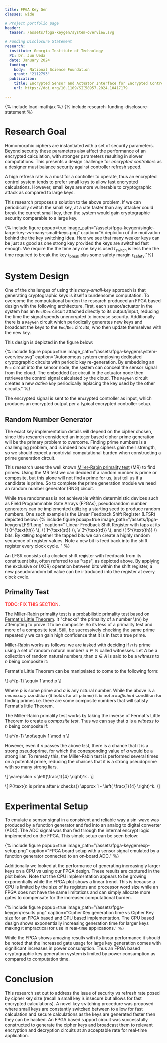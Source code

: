 ```yaml
---
title: FPGA Key Gen
classes: wide

# Project portfolio page
header:
  teaser: /assets/fpga-keygen/system-overview.svg

# Funding Disclosure Statement
research:
  institute: Georgia Institute of Technology
  PI: Dr. Jun Ueda
  date: January 2024
  funding:
    body:  National Science Foundation
    grant: "2112793"
  publication:
    title: Encrypted Sensor and Actuator Interface for Encrypted Control Signals via Embedded FPGA Key Generation
    url: https://doi.org/10.1109/SII58957.2024.10417179

---
```


{% include load-mathjax %}
{% include research-funding-disclosure-statement %}

# Research Goal
Homomorphic ciphers are instantiated with a set of security parameters.
Beyond security these parameters also affect the performance of an encrypted calculation, with stronger parameters resulting in slower computations.
This presents a design challenge for *encrypted controllers* as a designer must balance security against controller refresh speed.

A high refresh rate is a must for a controller to operate, thus an encrypted control system tends to prefer small keys to allow fast encrypted calculations.
However, small keys are more vulnerable to cryptographic attack as compared to large keys.

This research proposes a solution to the above problem.
If we can periodically switch the small key, at a rate faster than any attacker could break the current small key, then the system would gain cryptographic security comparable to a large key.

{% include figure 
popup=true 
image_path="/assets/fpga-keygen/single-large-key-vs-many-small-keys.png"
caption="A depiction of the motivation behind the the key switching idea. Here we see that many weaker keys can be just as good as one strong key provided the keys are switched fast enough. We require the the time any one key is used $t_\text{switch}$ is less then the time required to break the key $t_\text{break}$ plus some safety margin $\epsilon_\text{safety}$."%}

# System Design
One of the challenges of using this *many-small-key* approach is that generating cryptographic keys is itself a burdensome computation.
To overcome the computational burden the research produced an FPGA based design with the following architecture.
First, each sensor/actuator in the system has an `Enc`/`Dec` circuit attached directly to its output/input, reducing the time the signal spends unencrypted to increase security.
Additionally there is a `KeyGen` circuit which periodically generates new keys and broadcast the keys to the `Enc`/`Dec` circuits, who then update themselves with the new key.

This design is depicted in the figure below:

{% include figure 
    popup=true 
    image_path="/assets/fpga-keygen/system-overview.svg"
    caption="Autonomous system employing dedicated cryptographic circuits with periodic key re-generation. By embedding an `Enc` circuit into the sensor node, the system can conceal the sensor signal from the cloud. The embedded `Dec` circuit in the actuator node then retrieves the control signal calculated by the cloud. The `KeyGen` circuit creates a new *active key* periodically replacing the key used by the other circuits." %}

The encrypted signal is sent to the encrypted controller as input, which produces an encrypted output per a typical encrypted controller setup.


## Random Number Generator
The exact key implementation details will depend on the cipher chosen, since this research considered an integer based cipher prime generation will be the primary problem to overcome.
Finding prime numbers is a challenging problem, and is indeed how many ciphers gain their strength, so we should expect a nontrivial computational burden when constructing a prime generation circuit.

This research uses the well known [Miller-Rabin primality test](https://en.wikipedia.org/wiki/Miller%E2%80%93Rabin_primality_test) (MR) to find primes.
Using the MR test we can decided if a random number is prime or composite, but this alone will not find a prime for us, just tell us if a candidate is prime.
So to complete the prime generation module we need an random number generator (RNG) circuit.

While true randomness is not achievable within deterministic devices such as Field Programmable Gate Arrays (FPGAs), pseudorandom number generators can be implemented utilizing a starting seed to produce random numbers. 
One such example is the Linear Feedback Shift Register (LFSR) depicted below:
{% include figure 
popup=true 
image_path="/assets/fpga-keygen/LFSR.png"
caption="
Linear Feedback Shift Register with taps at its 
\\( 0^{\text{th}} \\), \\( 1^{\text{st}} \\), \\( 3^{\text{rd}} \\), and \\( 5^{\text{th}} \\) bits. By `XOR`ing together the tapped bits we can create a highly random sequence of register values. Note a new bit is feed back into the shift register every clock cycle.
" 
%}

An LFSR consists of a clocked shift register with feedback from its constituent bits, often referred to as "taps", as depicted above.
By applying the exclusive or (XOR) operation between bits within the shift register, a new pseudorandom bit value can be introduced into the register at every clock cycle.

## Primality Test

<span style="color:red">TODO: FIX THIS SECTION</span>.

The Miller-Rabin primality test is a probabilistic primality test based on [Fermat's Little Theorem](https://mathworld.wolfram.com/FermatsLittleTheorem.html). 
It "checks" the primality of a number \\(n\\) by attempting to prove it to be composite.
So its less of a primality test and more of a composite test.
Still, be successively checking the same prime repeatedly we can gain high confidence that it is in fact a true prime.

Miller-Rabin works as follows: we are tasked with deciding if $n$ is prime using a set of random natural numbers $a \in \mathbb{N}$ called witnesses.
Let $A$ be a collection of random natural numbers, than $a \in A$ is said to be a *witness* to $n$ being composite it:

Fermat's Little Theorem can be manipulated to come to the following form:

\\[ a^{p-1} \equiv 1 \mod p \\]

Where $p$ is some prime and $a$ is any natural number.
While the above is a *necessary* condition (it holds for all primes) it is not a *sufficient* condition for finding primes i.e. there are some composite numbers that will satisfy Fermat's little Theorem.

The Miller-Rabin primality test works by taking the inverse of Fermat's Little Theorem to create a *composite test*.
Thus we can say that $a$ is a *witness* to $n$ being composite if:

\\[ a^{n-1} \not\equiv 1 \mod n \\]

However, even if $n$ passes the above test, there is a chance that it is a strong pseudoprime, for which the corresponding value of $a$ would be a strong liar. 
To remedy this, the Miller-Rabin test is performed several times on a potential prime, reducing the chances that it is a strong pseudoprime with so many strong liars.


\\[ \varepsilon < \left(\frac{1}{4} \right)^k . \\]

\\[ P(\text{$n$ is prime after $k$ checks}) \approx 1 - \left( \frac{1}{4} \right)^k. \\]

# Experimental Setup
To emulate a sensor signal in a consistent and reliable way a $\sin$ wave was produced by a function generator and fed into an analog to digital converter (ADC).
The ADC signal was than fed through the internal encrypt logic implemented on the FPGA.
This simple setup can be seen below:

{% include figure 
    popup=true 
    image_path="/assets/fpga-keygen/exp-setup.png"
    caption="FPGA board setup with a sensor signal emulated by a function generator connected to an on-board ADC." %}

Additionally we looked at the performance of generating increasingly larger keys on a CPU vs using our FPGA design.
These results are captured in the plot below:
Note that the CPU implementation appears to be growing exponentially while the FPGA plot shows a linear trend.
This is because a CPU is limited by the size of its registers and processor word size while an FPGA does not have the same limitations and can simply allocate more gates to compensate for the increased computational burden.

{% include figure 
popup=true 
image_path="/assets/fpga-keygen/results.png"
caption="Cipher Key generation time vs Cipher Key size for an FPGA based and CPU based implementation. The CPU based design shows exponentially increasing generation time for larger keys making it impractical for use in real-time applications." %}

While the FPGA shows amazing results with its linear performance it should be noted that the increased gate usage for large key generation comes with significant increases in power consumption.
Thus an FPGA based cryptographic key generation system is limited by power consumption as compared to computation time.

# Conclusion
This research set out to address the issue of security vs refresh rate posed by cipher key size (recall a small key is insecure but allows for fast encrypted calculations).
A novel key switching procedure was proposed where small keys are constantly switched between to allow for fast calculation and secure calculations as the keys are generated faster then they can be hacked.
An FPGA based support circuit was successfully constructed to generate the cipher keys and broadcast them to relevant encryption and decryption circuits at an acceptable rate for real-time application.

